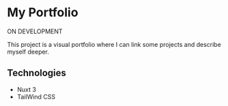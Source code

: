 # My Portfolio

ON DEVELOPMENT

This project is a visual portfolio where I can link some projects and describe myself deeper.

## Technologies

-   Nuxt 3
-   TailWind CSS
